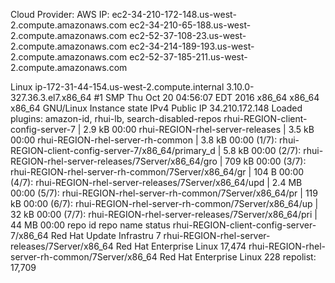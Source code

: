 Cloud Provider: AWS
IP:
ec2-34-210-172-148.us-west-2.compute.amazonaws.com
ec2-34-210-65-188.us-west-2.compute.amazonaws.com
ec2-52-37-108-23.us-west-2.compute.amazonaws.com
ec2-34-214-189-193.us-west-2.compute.amazonaws.com
ec2-52-37-185-211.us-west-2.compute.amazonaws.com

Linux ip-172-31-44-154.us-west-2.compute.internal 3.10.0-327.36.3.el7.x86_64 #1 SMP Thu Oct 20 04:56:07 EDT 2016 x86_64 x86_64 x86_64 GNU/Linux
Instance state	IPv4 Public IP
34.210.172.148
Loaded plugins: amazon-id, rhui-lb, search-disabled-repos
rhui-REGION-client-config-server-7                       | 2.9 kB     00:00
rhui-REGION-rhel-server-releases                         | 3.5 kB     00:00
rhui-REGION-rhel-server-rh-common                        | 3.8 kB     00:00
(1/7): rhui-REGION-client-config-server-7/x86_64/primary_d | 5.8 kB   00:00
(2/7): rhui-REGION-rhel-server-releases/7Server/x86_64/gro | 709 kB   00:00
(3/7): rhui-REGION-rhel-server-rh-common/7Server/x86_64/gr |  104 B   00:00
(4/7): rhui-REGION-rhel-server-releases/7Server/x86_64/upd | 2.4 MB   00:00
(5/7): rhui-REGION-rhel-server-rh-common/7Server/x86_64/pr | 119 kB   00:00
(6/7): rhui-REGION-rhel-server-rh-common/7Server/x86_64/up |  32 kB   00:00
(7/7): rhui-REGION-rhel-server-releases/7Server/x86_64/pri |  44 MB   00:00
repo id                                          repo name                status
rhui-REGION-client-config-server-7/x86_64        Red Hat Update Infrastru      7
rhui-REGION-rhel-server-releases/7Server/x86_64  Red Hat Enterprise Linux 17,474
rhui-REGION-rhel-server-rh-common/7Server/x86_64 Red Hat Enterprise Linux    228
repolist: 17,709
